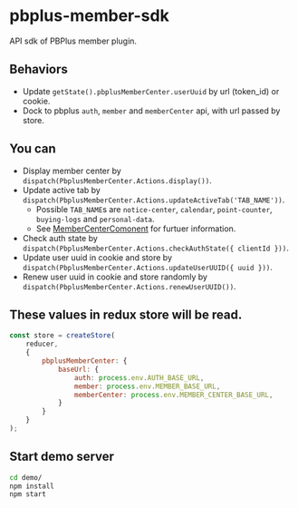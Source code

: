 # pbplus-member-sdk
API sdk of PBPlus member plugin.

## Behaviors ##
* Update `getState().pbplusMemberCenter.userUuid` by url (token_id) or cookie.
* Dock to pbplus `auth`, `member` and `memberCenter` api, with url passed by store.

## You can ##
* Display member center by `dispatch(PbplusMemberCenter.Actions.display())`.
* Update active tab by `dispatch(PbplusMemberCenter.Actions.updateActiveTab('TAB_NAME'))`.
  - Possible `TAB_NAME`s are `notice-center`, `calendar`, `point-counter`, `buying-logs` and `personal-data`.
  - See [MemberCenterComonent](https://bitbucket.org/pbplus/pbplus-member-ui/src/7598548195277d6a740f395e19b1e48a501f4bb9/src/js/PbplusMemberCenter.react.js?at=master&fileviewer=file-view-default) for furtuer information.
* Check auth state by `dispatch(PbplusMemberCenter.Actions.checkAuthState({ clientId }))`.
* Update user uuid in cookie and store by `dispatch(PbplusMemberCenter.Actions.updateUserUUID({ uuid }))`.
* Renew user uuid in cookie and store randomly by `dispatch(PbplusMemberCenter.Actions.renewUserUUID())`.

## These values in redux store will be read. ##
```js
const store = createStore(
    reducer,
    {   
        pbplusMemberCenter: {
            baseUrl: {
                auth: process.env.AUTH_BASE_URL,
                member: process.env.MEMBER_BASE_URL,
                memberCenter: process.env.MEMBER_CENTER_BASE_URL,
            }   
        }  
    }
);
```

## Start demo server ##
```sh
cd demo/
npm install
npm start
```
